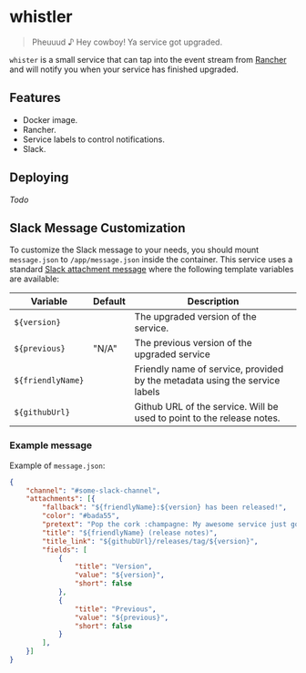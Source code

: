 # whistler
> Pheuuud ♪ Hey cowboy! Ya service got upgraded.

`whister` is a small service that can tap into the event stream from [Rancher](https://rancher.com/)
and will notify you when your service has finished upgraded.

## Features

- Docker image.
- Rancher.
- Service labels to control notifications.
- Slack.

## Deploying

_Todo_

## Slack Message Customization

To customize the Slack message to your needs, you should mount `message.json` to `/app/message.json`
inside the container. This service uses a standard [Slack attachment
message](https://api.slack.com/docs/messages/builder) where the following template variables are
available:

| Variable           | Default | Description                                                                 |
| -------------------|---------|-----------------------------------------------------------------------------|
| `${version}`       |         | The upgraded version of the service.                                        |
| `${previous}`      | "N/A"   | The previous version of the upgraded service                                |
| `${friendlyName}`  |         | Friendly name of service, provided by the metadata using the service labels |
| `${githubUrl}`     |         | Github URL of the service. Will be used to point to the release notes.      |

### Example message

Example of `message.json`:
```json
{
    "channel": "#some-slack-channel",
    "attachments": [{
        "fallback": "${friendlyName}:${version} has been released!",
        "color": "#bada55",
        "pretext": "Pop the cork :champagne: My awesome service just got a little better with a new release :rocket:",
        "title": "${friendlyName} (release notes)",
        "title_link": "${githubUrl}/releases/tag/${version}",
        "fields": [
            {
                "title": "Version",
                "value": "${version}",
                "short": false
            },
            {
                "title": "Previous",
                "value": "${previous}",
                "short": false
            }
        ],
    }]
}
```
